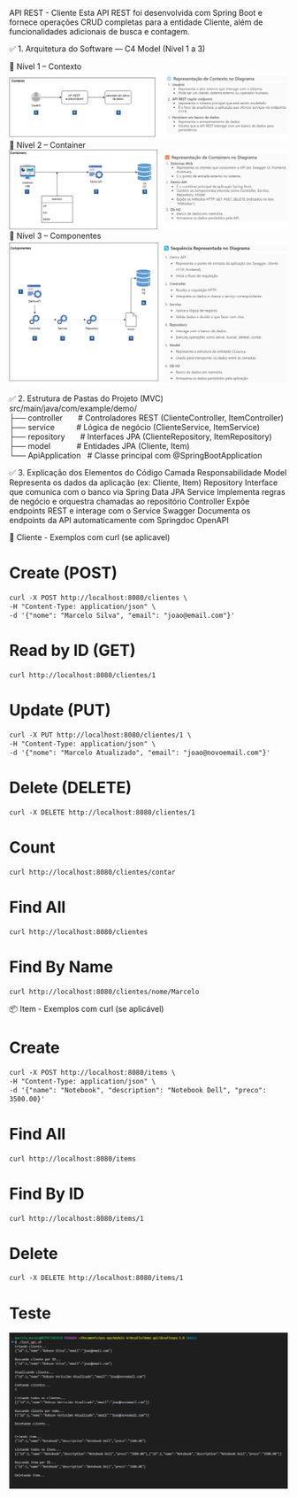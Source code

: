 API REST - Cliente
Esta API REST foi desenvolvida com Spring Boot e fornece operações CRUD completas para a entidade Cliente, além de funcionalidades adicionais de busca e contagem.

✅ 1. Arquitetura do Software — C4 Model (Nível 1 a 3)

🔹 Nível 1 – Contexto
![Diagrama N0](./arquitetura/N1.png)
🔹 Nível 2 – Container
![Diagrama N2](./arquitetura/N2.png)
🔹 Nível 3 – Componentes
![Diagrama N2](./arquitetura/N3.png)

✅ 2. Estrutura de Pastas do Projeto (MVC)
src/main/java/com/example/demo/
├── controller       # Controladores REST (ClienteController, ItemController)
├── service          # Lógica de negócio (ClienteService, ItemService)
├── repository       # Interfaces JPA (ClienteRepository, ItemRepository)
├── model            # Entidades JPA (Cliente, Item)
└── ApiApplication   # Classe principal com @SpringBootApplication

✅ 3. Explicação dos Elementos do Código
Camada
Responsabilidade
Model
Representa os dados da aplicação (ex: Cliente, Item)
Repository
Interface que comunica com o banco via Spring Data JPA
Service
Implementa regras de negócio e orquestra chamadas ao repositório
Controller
Expõe endpoints REST e interage com o Service
Swagger
Documenta os endpoints da API automaticamente com Springdoc OpenAPI

🧾 Cliente - Exemplos com curl (se aplicavel)
# Create (POST)
```    
curl -X POST http://localhost:8080/clientes \
-H "Content-Type: application/json" \
-d '{"nome": "Marcelo Silva", "email": "joao@email.com"}'
```
# Read by ID (GET)
```    
curl http://localhost:8080/clientes/1
```
# Update (PUT)
```    
curl -X PUT http://localhost:8080/clientes/1 \
-H "Content-Type: application/json" \
-d '{"nome": "Marcelo Atualizado", "email": "joao@novoemail.com"}'
```
# Delete (DELETE)
```    
curl -X DELETE http://localhost:8080/clientes/1
```
# Count
```    
curl http://localhost:8080/clientes/contar
```
# Find All
```
curl http://localhost:8080/clientes
```
# Find By Name
```   
curl http://localhost:8080/clientes/nome/Marcelo
```

📦 Item - Exemplos com curl (se aplicável)

# Create
```
curl -X POST http://localhost:8080/items \
-H "Content-Type: application/json" \
-d '{"name": "Notebook", "description": "Notebook Dell", "preco": 3500.00}'
``` 
# Find All
```
curl http://localhost:8080/items
```
# Find By ID
```
curl http://localhost:8080/items/1
```
# Delete
```
curl -X DELETE http://localhost:8080/items/1
```
# Teste

![Curl](./arquitetura/teste_curl.png)
